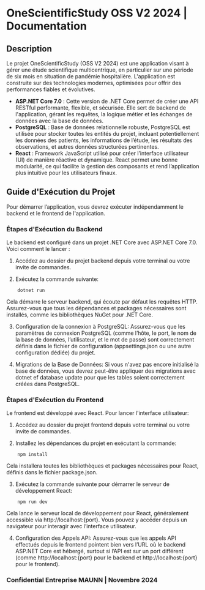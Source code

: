 # OneScientificStudy OSS V2 2024 | Documentation
## Description

Le projet OneScientificStudy (OSS V2 2024) est une application visant à gérer une étude scientifique multicentrique, en particulier sur une période de six mois en situation de pandémie hospitalière. L'application est construite sur des technologies modernes, optimisées pour offrir des performances fiables et évolutives.

- **ASP.NET Core 7.0** : Cette version de .NET Core permet de créer une API RESTful performante, flexible, et sécurisée. Elle sert de backend de l'application, gérant les requêtes, la logique métier et les échanges de données avec la base de données.
- **PostgreSQL** : Base de données relationnelle robuste, PostgreSQL est utilisée pour stocker toutes les entités du projet, incluant potentiellement les données des patients, les informations de l’étude, les résultats des observations, et autres données structurées pertinentes.
- **React** : Framework JavaScript utilisé pour créer l’interface utilisateur (UI) de manière réactive et dynamique. React permet une bonne modularité, ce qui facilite la gestion des composants et rend l’application plus intuitive pour les utilisateurs finaux.

##  Guide d'Exécution du Projet
Pour démarrer l’application, vous devrez exécuter indépendamment le backend et le frontend de l'application.

### **Étapes d'Exécution du Backend**
Le backend est configuré dans un projet .NET Core avec ASP.NET Core 7.0. Voici comment le lancer :

1. Accédez au dossier du projet backend depuis votre terminal ou votre invite de commandes.

2. Exécutez la commande suivante:
``` shell
    dotnet run
```
Cela démarre le serveur backend, qui écoute par défaut les requêtes HTTP. Assurez-vous que tous les dépendances et packages nécessaires sont installés, comme les bibliothèques NuGet pour .NET Core.

3. Configuration de la connexion à PostgreSQL:
Assurez-vous que les paramètres de connexion PostgreSQL (comme l’hôte, le port, le nom de la base de données, l’utilisateur, et le mot de passe) sont correctement
définis dans le fichier de configuration (appsettings.json ou une autre configuration dédiée) du projet.

4. Migrations de la Base de Données:
Si vous n'avez pas encore initialisé la base de données, vous devrez peut-être appliquer des migrations avec dotnet ef database update pour que les tables soient correctement créées dans PostgreSQL.


### **Étapes d'Exécution du Frontend**
Le frontend est développé avec React. Pour lancer l'interface utilisateur:

1. Accédez au dossier du projet frontend depuis votre terminal ou votre invite de commandes.

2. Installez les dépendances du projet en exécutant la commande:
``` shell
    npm install
```
Cela installera toutes les bibliothèques et packages nécessaires pour React, définis dans le fichier package.json.

3. Exécutez la commande suivante pour démarrer le serveur de développement React:
``` shell
    npm run dev
```
Cela lance le serveur local de développement pour React, généralement accessible via http://localhost:{port}. Vous pouvez y accéder depuis un navigateur pour interagir avec l’interface utilisateur.

4. Configuration des Appels API:
Assurez-vous que les appels API effectués depuis le frontend pointent bien vers l’URL où le backend ASP.NET Core est hébergé, surtout si l’API est sur un port différent (comme http://localhost:{port} pour le backend et http://localhost:{port} pour le frontend).

### Confidential Entreprise MAUNN | Novembre 2024
